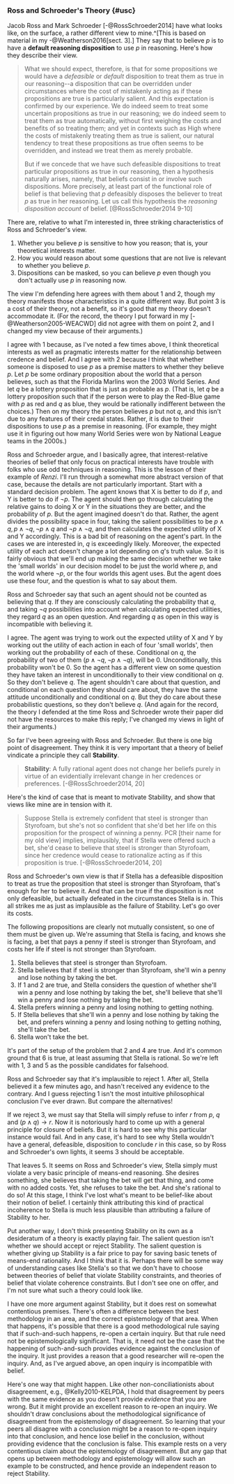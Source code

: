 ### Ross and Schroeder's Theory {#usc}

Jacob Ross and Mark Schroeder [-@RossSchroeder2014] have what looks like, on the surface, a rather different view to mine.^[This is based on material in my -@Weatherson2016[sect. 3].] They say that to believe *p* is to have a **default reasoning disposition** to use *p* in reasoning. Here's how they describe their view.

> What we should expect, therefore, is that for some propositions we  would have a *defeasible* or *default* disposition to treat them as true in our reasoning--a disposition that can be overridden under circumstances where the cost of mistakenly acting as if these propositions are true is particularly salient. And this expectation is confirmed by our experience. We do indeed seem to treat some uncertain propositions as true in our reasoning; we do indeed seem to treat them as true automatically, without first weighing the costs and benefits of so treating them; and yet in contexts such as High where the costs of mistakenly treating them as true is salient, our natural tendency to treat these propositions as true often seems to be overridden, and instead we treat them as merely probable.
>
> But if we concede that we have such defeasible dispositions to treat particular propositions as true in our reasoning, then a hypothesis naturally arises, namely, that beliefs consist in or involve such dispositions. More precisely, at least part of the functional role of belief is that believing that *p* defeasibly disposes the believer to treat *p* as true in her reasoning. Let us call this hypothesis the *reasoning disposition account* of belief. [@RossSchroeder2014 9-10]

There are, relative to what I'm interested in, three striking characteristics of Ross and Schroeder's view.

1. Whether you believe *p* is sensitive to how you reason; that is, your theoretical interests matter.
2. How you would reason about some questions that are not live is relevant to whether you believe *p*.
3. Dispositions can be masked, so you can believe *p* even though you don't actually use *p* in reasoning now.

The view I'm defending here agrees with them about 1 and 2, though my theory manifests those characteristics in a quite different way. But point 3 is a cost of their theory, not a benefit, so it's good that my theory doesn't accommodate it. (For the record, the theory I put forward in my [-@Weatherson2005-WEACWD] did not agree with them on point 2, and I changed my view because of their arguments.)

I agree with 1 because, as I've noted a few times above, I think theoretical interests as well as pragmatic interests matter for the relationship between credence and belief. And I agree with 2 because I think that whether someone is disposed to use *p* as a premise matters to whether they believe *p*. Let *p* be some ordinary proposition about the world that a person believes, such as that the Florida Marlins won the 2003 World Series. And let *q* be a lottery proposition that is just as probable as *p*. (That is, let *q* be a lottery proposition such that if the person were to play the Red-Blue game with *p* as red and *q* as blue, they would be rationally indifferent between the choices.) Then on my theory the person believes *p* but not *q*, and this isn't due to any features of their credal states. Rather, it is due to their dispositions to use *p* as a premise in reasoning. (For example, they might use it in figuring out how many World Series were won by National League teams in the 2000s.) 

Ross and Schroeder argue, and I basically agree, that interest-relative theories of belief that only focus on practical interests have trouble with folks who use odd techniques in reasoning. This is the lesson of their example of _Renzi_. I'll run through a somewhat more abstract version of that case, because the details are not particularly important. Start with a standard decision problem. The agent knows that X is better to do if *p*, and Y is better to do if $\neg p$. The agent should then go through calculating the relative gains to doing X or Y in the situations they are better, and the probability of *p*. But the agent imagined doesn't do that. Rather, the agent divides the possibility space in four, taking the salient possibilities to be
$p \wedge q, p \wedge \neg q, \neg p \wedge q$ and $\neg p \wedge \neg q$, and then calculates the expected utility of X and Y accordingly. This is a bad bit of reasoning on the agent's part. In the cases we are interested in, *q* is exceedingly likely. Moreover, the expected utility of each act doesn't change a lot depending on *q*'s truth value. So it is fairly obvious that we'll end up making the same decision whether we take the 'small worlds' in our decision model to be just the world where *p*, and the world where $\neg p$, or the four worlds this agent uses. But the agent does use these four, and the question is what to say about them.

Ross and Schroeder say that such an agent should not be counted as believing that *q*. If they are consciously calculating the probability that *q*, and taking $\neg q$ possibilities into account when calculating expected utilities, they regard *q* as an open question. And regarding *q* as open in this way is incompatible with believing it. 

I agree. The agent was trying to work out the expected utility of X and Y by working out the utility of each action in each of four 'small worlds', then working out the probability of each of these. Conditional on *q*, the probability of two of them ($p \wedge \neg q, \neg p \wedge \neg q$), will be 0. Unconditionally, this probability won't be 0. So the agent has a different view on some question they have taken an interest in unconditionally to their view conditional on *q*. So they don't believe *q*. The agent shouldn't care about that question, and conditional on each question they should care about, they have the same attitude unconditionally and conditional on *q*. But they do care about these probabilistic questions, so they don't believe *q*. (And again for the record, the theory I defended at the time Ross and Schroeder wrote their paper did not have the resources to make this reply; I've changed my views in light of their arguments.)

So far I've been agreeing with Ross and Schroeder. But there is one big point of disagreement. They think it is very important that a theory of belief vindicate a principle they call **Stability**.

> **Stability**: A fully rational agent does not change her beliefs purely in virtue of an evidentially irrelevant change in her credences or preferences. [-@RossSchroeder2014, 20]

Here's the kind of case that is meant to motivate Stability, and show that views like mine are in tension with it.

> Suppose Stella is extremely confident that steel is stronger than Styrofoam, but she's not so confident that she'd bet her life on this proposition for the prospect of winning a penny. PCR [their name for my old view] implies, implausibly, that if Stella were offered such a bet, she'd cease to believe that steel is stronger than Styrofoam, since her credence would cease to rationalize acting as if this proposition is true. [-@RossSchroeder2014, 20]

Ross and Schroeder's own view is that if Stella has a defeasible disposition to treat as true the proposition that steel is stronger than Styrofoam, that's enough for her to believe it. And that can be true if the disposition is not only defeasible, but actually defeated in the circumstances Stella is in. This all strikes me as just as implausible as the failure of Stability. Let's go over its costs.

The following propositions are clearly not mutually consistent, so one of them must be given up. We're assuming that Stella is facing, and knows she is facing, a bet that pays a penny if steel is stronger than Styrofoam, and costs her life if steel is not stronger than Styrofoam.

1. Stella believes that steel is stronger than Styrofoam.
2. Stella believes that if steel is stronger than Styrofoam, she'll win a penny and lose nothing by taking the bet.
3. If 1 and 2 are true, and Stella considers the question of whether she'll win a penny and lose nothing by taking the bet, she'll believe that she'll win a penny and lose nothing by taking the bet.
4. Stella prefers winning a penny and losing nothing to getting nothing.
5. If Stella believes that she'll win a penny and lose nothing by taking the bet, and prefers winning a penny and losing nothing to getting nothing, she'll take the bet.
6. Stella won't take the bet.

It's part of the setup of the problem that 2 and 4 are true. And it's common ground that 6 is true, at least assuming that Stella is rational. So we're left with 1, 3 and 5 as the possible candidates for falsehood.

Ross and Schroeder say that it's implausible to reject 1. After all, Stella believed it a few minutes ago, and hasn't received any evidence to the contrary. And I guess rejecting 1 isn't the most intuitive philosophical conclusion I've ever drawn. But compare the alternatives!

If we reject 3, we must say that Stella will simply refuse to infer *r* from *p*, *q* and $(p \wedge q) \rightarrow r$. Now it is notoriously hard to come up with a general principle for closure of beliefs. But it is hard to see why this particular instance would fail. And in any case, it's hard to see why Stella wouldn't have a general, defeasible, disposition to conclude *r* in this case, so by Ross and Schroeder's own lights, it seems 3 should be acceptable.

That leaves 5. It seems on Ross and Schroeder's view, Stella simply must violate a very basic principle of means-end reasoning. She desires something, she believes that taking the bet will get that thing, and come with no added costs. Yet, she refuses to take the bet. And she's rational to do so! At this stage, I think I've lost what's meant to be belief-like about their notion of belief. I certainly think attributing this kind of practical incoherence to Stella is much less plausible than attributing a failure of Stability to her.

Put another way, I don't think presenting Stability on its own as a desideratum of a theory is exactly playing fair. The salient question isn't whether we should accept or reject Stability. The salient question is whether giving up Stability is a fair price to pay for saving basic tenets of means-end rationality. And I think that it is. Perhaps there will be some way of understanding cases like Stella's so that we don't have to choose between theories of belief that violate Stability constraints, and theories of belief that violate coherence constraints. But I don't see one on offer, and I'm not sure what such a theory could look like.

I have one more argument against Stability, but it does rest on somewhat contentious premises. There's often a difference between the best methodology in an area, and the correct epistemology of that area. When that happens, it's possible that there is a good methodological rule saying that if such-and-such happens, re-open a certain inquiry. But that rule need not be epistemologically significant. That is, it need not be the case that the happening of such-and-such provides evidence against the conclusion of the inquiry. It just provides a reason that a good researcher will re-open the inquiry. And, as I've argued above, an open inquiry is incompatible with belief.

Here's one way that might happen. Like other non-conciliationists about disagreement, e.g., @Kelly2010-KELPDA, I hold that disagreement by peers with the same evidence as you doesn't provide *evidence* that you are wrong. But it might provide an excellent reason to re-open an inquiry. We shouldn't draw conclusions about the methodological significance of disagreement from the epistemology of disagreement. So learning that your peers all disagree with a conclusion might be a reason to re-open inquiry into that conclusion, and hence lose belief in the conclusion, without providing evidence that the conclusion is false. This example rests on a very contentious claim about the epistemology of disagreement. But any gap that opens up between methodology and epistemology will allow such an example to be constructed, and hence provide an independent reason to reject Stability.
